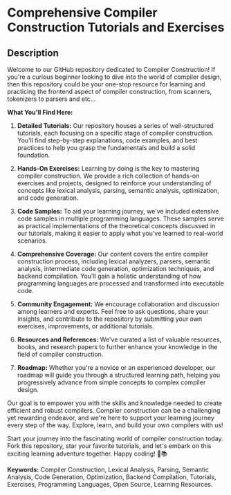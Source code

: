 # Comprehensive Compiler Construction Tutorials and Exercises

## Description
Welcome to our GitHub repository dedicated to Compiler Construction! If you're a curious beginner looking to dive into the world of compiler design, then this repository could be your one-stop resource for learning and practicing the frontend aspect of compiler construction, from scanners, tokenizers to parsers and etc...

**What You'll Find Here:**

1. **Detailed Tutorials:** Our repository houses a series of well-structured tutorials, each focusing on a specific stage of compiler construction. You'll find step-by-step explanations, code examples, and best practices to help you grasp the fundamentals and build a solid foundation.

2. **Hands-On Exercises:** Learning by doing is the key to mastering compiler construction. We provide a rich collection of hands-on exercises and projects, designed to reinforce your understanding of concepts like lexical analysis, parsing, semantic analysis, optimization, and code generation.

3. **Code Samples:** To aid your learning journey, we've included extensive code samples in multiple programming languages. These samples serve as practical implementations of the theoretical concepts discussed in our tutorials, making it easier to apply what you've learned to real-world scenarios.

4. **Comprehensive Coverage:** Our content covers the entire compiler construction process, including lexical analyzers, parsers, semantic analysis, intermediate code generation, optimization techniques, and backend compilation. You'll gain a holistic understanding of how programming languages are processed and transformed into executable code.

5. **Community Engagement:** We encourage collaboration and discussion among learners and experts. Feel free to ask questions, share your insights, and contribute to the repository by submitting your own exercises, improvements, or additional tutorials.

6. **Resources and References:** We've curated a list of valuable resources, books, and research papers to further enhance your knowledge in the field of compiler construction.

7. **Roadmap:** Whether you're a novice or an experienced developer, our roadmap will guide you through a structured learning path, helping you progressively advance from simple concepts to complex compiler design.

Our goal is to empower you with the skills and knowledge needed to create efficient and robust compilers. Compiler construction can be a challenging yet rewarding endeavor, and we're here to support your learning journey every step of the way. Explore, learn, and build your own compilers with us!

Start your journey into the fascinating world of compiler construction today. Fork this repository, star your favorite tutorials, and let's embark on this exciting learning adventure together. Happy coding! 🚀📚

**Keywords:** Compiler Construction, Lexical Analysis, Parsing, Semantic Analysis, Code Generation, Optimization, Backend Compilation, Tutorials, Exercises, Programming Languages, Open Source, Learning Resources.
